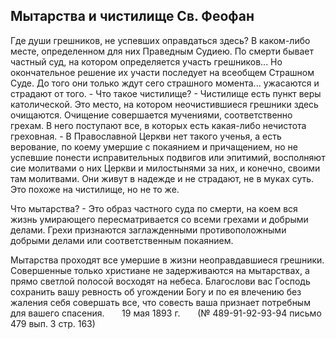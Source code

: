 ## Мытарства и чистилище Св. Феофан

Где души грешников, не успевших оправдаться здесь? В каком-либо месте, определенном для них Праведным Судиею. По смерти бывает частный суд, на котором определяется участь грешников... Но окончательное решение их участи последует на всеобщем Страшном Суде. До того они только ждут сего страшного момента... ужасаются и страдают от того. - Что такое чистилище? - Чистилище есть пункт веры католической. Это место, на котором неочистившиеся грешники здесь очищаются. Очищение совершается мучениями, соответственно грехам. В него поступают все, в которых есть какая-либо нечистота греховная. - В Православной Церкви нет такого ученья, а есть верование, по коему умершие с покаянием и причащением, но не успевшие понести исправительных подвигов или эпитимий, восполняют сие молитвами о них Церкви и милостынями за них, и конечно, своими там молитвами. Они живут в надежде и не страдают, не в муках суть. Это похоже на чистилище, но не то же. 

Что мытарства? - Это образ частного суда по смерти, на коем вся жизнь умирающего пересматривается со всеми грехами и добрыми делами. Грехи признаются заглажденными противоположными добрыми делами или соответственным покаянием. 

Мытарства проходят все умершие в жизни неоправдавшиеся грешники. Совершенные только христиане не задерживаются на мытарствах, а прямо светлой полосой восходят на небеса. 
Благослови вас Господь сохранить вашу ревность об угождении Богу и по ея влечению без жаления себя совершать все, что совесть ваша признает потребным для вашего спасения. 
      19 мая 1893 г. 
      (№ 489-91-92-93-94 письмо 479 вып. З стр. 163) 
